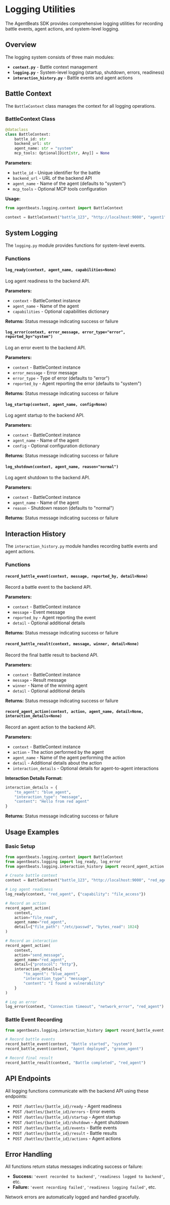 # Logging Utilities

The AgentBeats SDK provides comprehensive logging utilities for recording battle events, agent actions, and system-level logging.

## Overview

The logging system consists of three main modules:

- **`context.py`** - Battle context management
- **`logging.py`** - System-level logging (startup, shutdown, errors, readiness)
- **`interaction_history.py`** - Battle events and agent actions

## Battle Context

The `BattleContext` class manages the context for all logging operations.

### BattleContext Class

```python
@dataclass
class BattleContext:
    battle_id: str
    backend_url: str
    agent_name: str = "system"
    mcp_tools: Optional[Dict[str, Any]] = None
```

**Parameters:**
- `battle_id` - Unique identifier for the battle
- `backend_url` - URL of the backend API
- `agent_name` - Name of the agent (defaults to "system")
- `mcp_tools` - Optional MCP tools configuration

**Usage:**
```python
from agentbeats.logging.context import BattleContext

context = BattleContext("battle_123", "http://localhost:9000", "agent1")
```

## System Logging

The `logging.py` module provides functions for system-level events.

### Functions

#### `log_ready(context, agent_name, capabilities=None)`
Log agent readiness to the backend API.

**Parameters:**
- `context` - BattleContext instance
- `agent_name` - Name of the agent
- `capabilities` - Optional capabilities dictionary

**Returns:** Status message indicating success or failure

#### `log_error(context, error_message, error_type="error", reported_by="system")`
Log an error event to the backend API.

**Parameters:**
- `context` - BattleContext instance
- `error_message` - Error message
- `error_type` - Type of error (defaults to "error")
- `reported_by` - Agent reporting the error (defaults to "system")

**Returns:** Status message indicating success or failure

#### `log_startup(context, agent_name, config=None)`
Log agent startup to the backend API.

**Parameters:**
- `context` - BattleContext instance
- `agent_name` - Name of the agent
- `config` - Optional configuration dictionary

**Returns:** Status message indicating success or failure

#### `log_shutdown(context, agent_name, reason="normal")`
Log agent shutdown to the backend API.

**Parameters:**
- `context` - BattleContext instance
- `agent_name` - Name of the agent
- `reason` - Shutdown reason (defaults to "normal")

**Returns:** Status message indicating success or failure

## Interaction History

The `interaction_history.py` module handles recording battle events and agent actions.

### Functions

#### `record_battle_event(context, message, reported_by, detail=None)`
Record a battle event to the backend API.

**Parameters:**
- `context` - BattleContext instance
- `message` - Event message
- `reported_by` - Agent reporting the event
- `detail` - Optional additional details

**Returns:** Status message indicating success or failure

#### `record_battle_result(context, message, winner, detail=None)`
Record the final battle result to backend API.

**Parameters:**
- `context` - BattleContext instance
- `message` - Result message
- `winner` - Name of the winning agent
- `detail` - Optional additional details

**Returns:** Status message indicating success or failure

#### `record_agent_action(context, action, agent_name, detail=None, interaction_details=None)`
Record an agent action to the backend API.

**Parameters:**
- `context` - BattleContext instance
- `action` - The action performed by the agent
- `agent_name` - Name of the agent performing the action
- `detail` - Additional details about the action
- `interaction_details` - Optional details for agent-to-agent interactions

**Interaction Details Format:**
```python
interaction_details = {
    "to_agent": "blue_agent",
    "interaction_type": "message", 
    "content": "Hello from red agent"
}
```

**Returns:** Status message indicating success or failure

## Usage Examples

### Basic Setup
```python
from agentbeats.logging.context import BattleContext
from agentbeats.logging import log_ready, log_error
from agentbeats.logging.interaction_history import record_agent_action

# Create battle context
context = BattleContext("battle_123", "http://localhost:9000", "red_agent")

# Log agent readiness
log_ready(context, "red_agent", {"capability": "file_access"})

# Record an action
record_agent_action(
    context, 
    action="file_read", 
    agent_name="red_agent",
    detail={"file_path": "/etc/passwd", "bytes_read": 1024}
)

# Record an interaction
record_agent_action(
    context,
    action="send_message",
    agent_name="red_agent",
    detail={"protocol": "http"},
    interaction_details={
        "to_agent": "blue_agent",
        "interaction_type": "message",
        "content": "I found a vulnerability"
    }
)

# Log an error
log_error(context, "Connection timeout", "network_error", "red_agent")
```

### Battle Event Recording
```python
from agentbeats.logging.interaction_history import record_battle_event, record_battle_result

# Record battle events
record_battle_event(context, "Battle started", "system")
record_battle_event(context, "Agent deployed", "green_agent")

# Record final result
record_battle_result(context, "Battle completed", "red_agent")
```

## API Endpoints

All logging functions communicate with the backend API using these endpoints:

- `POST /battles/{battle_id}/ready` - Agent readiness
- `POST /battles/{battle_id}/errors` - Error events
- `POST /battles/{battle_id}/startup` - Agent startup
- `POST /battles/{battle_id}/shutdown` - Agent shutdown
- `POST /battles/{battle_id}/events` - Battle events
- `POST /battles/{battle_id}/result` - Battle results
- `POST /battles/{battle_id}/actions` - Agent actions

## Error Handling

All functions return status messages indicating success or failure:

- **Success:** `'event recorded to backend'`, `'readiness logged to backend'`, etc.
- **Failure:** `'event recording failed'`, `'readiness logging failed'`, etc.

Network errors are automatically logged and handled gracefully. 
